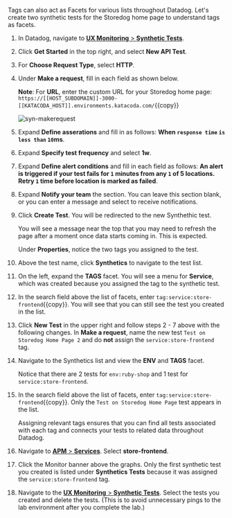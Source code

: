Tags can also act as Facets for various lists throughout Datadog. Let's create two synthetic tests for the Storedog home page to understand tags as facets.  

1. In Datadog, navigate to <a href="https://app.datadoghq.com/synthetics/list" target="_datadog">**UX Monitoring** > **Synthetic Tests**</a>.

2. Click **Get Started** in the top right, and select **New API Test**. 

3. For **Choose Request Type**, select **HTTP**.

4. Under **Make a request**, fill in each field as shown below. 

    **Note**: For **URL**, enter the custom URL for your Storedog home page: `https://[[HOST_SUBDOMAIN]]-3000-[[KATACODA_HOST]].environments.katacoda.com/`{{copy}} 

    ![syn-makerequest](apptagging/assets/syn-makerequest.png)

5. Expand **Define asserations** and fill in as follows: **When `response time` `is less than` `10`ms**.

6. Expand **Specify test frequency** and select **1w**.

5. Expand **Define alert conditions** and fill in each field as follows: **An alert is triggered if your test fails for `1` minutes from any `1` of 5 locations. Retry  `1` time before location is marked as failed**.

6. Expand **Notify your team** the section. You can leave this section blank, or you can enter a message and select to receive notifications.

7. Click **Create Test**. You will be redirected to the new Synthethic test. 

    You will see a message near the top that you may need to refresh the page after a moment once data starts coming in. This is expected. 

    Under **Properties**, notice the two tags you assigned to the test.

8. Above the test name, click **Synthetics** to navigate to the test list.

9. On the left, expand the **TAGS** facet. You will see a menu for **Service**, which was created because you assigned the tag to the synthetic test.

10. In the search field above the list of facets, enter `tag:service:store-frontend`{{copy}}. You will see that you can still see the test you created in the list.

11. Click **New Test** in the upper right and follow steps 2 - 7 above with the following changes. In **Make a request**, name the new test `Test on Storedog Home Page 2` and do **not** assign the `service:store-frontend` tag.

12. Navigate to the Synthetics list and view the **ENV** and **TAGS** facet. 

    Notice that there are 2 tests for `env:ruby-shop` and 1 test for `service:store-frontend`.

13. In the search field above the list of facets, enter `tag:service:store-frontend`{{copy}}. Only the `Test on Storedog Home Page` test appears in the list.

    Assigning relevant tags ensures that you can find all tests associated with each tag and connects your tests to related data throughout Datadog.

14. Navigate to <a href="https://app.datadoghq.com/apm/services" target="_datadog">**APM** > **Services**</a>. Select **store-frontend**.

15. Click the Monitor banner above the graphs. Only the first synthetic test you created is listed under **Synthetics Tests** because it was assigned the `service:store-frontend` tag.

16. Navigate to the <a href="https://app.datadoghq.com/synthetics/list" target="_datadog">**UX Monitoring** > **Synthetic Tests**</a>. Select the tests you created and delete the tests. (This is to avoid unnecessary pings to the lab environment after you complete the lab.)

